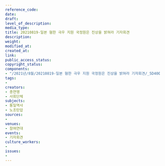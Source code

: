 ```yaml
---
reference_code: 
date: 
draft: 
level_of_description: 
media_type: 
title: 20210819-일본 혐한 극우 지원 국정원은 진상을 밝혀라 기자회견
description: 
weight: 
modified_at: 
created_at: 
link: 
public_access_status: 
copyright_status: 
components:
- "/2021년/8월/20210819-일본 혐한 극우 지원 국정원은 진상을 밝혀라 기자회견/_5D40001.jpg"
tags:
- 
creators:
- 총연맹
- 사회단체
subjects:
- 통일역사
- 노조탄압
sources:
- 
venues:
- 참여연대
events:
- 기자회견
culture_workers:
- 
issues:
- 
---
```

